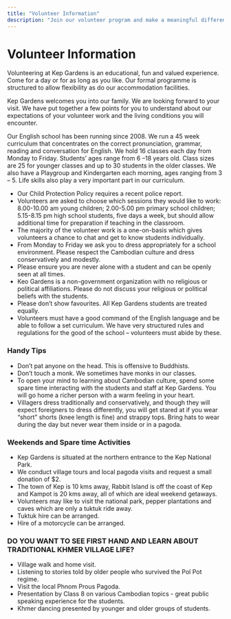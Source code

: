 ```yaml
---
title: "Volunteer Information"
description: "Join our volunteer program and make a meaningful difference in the lives of Cambodian youth"
---
```


# Volunteer Information

Volunteering at Kep Gardens is an educational, fun and valued experience.  Come for a day or for as long as you like.  Our formal programme is structured to allow flexibility as do our accommodation facilities.

Kep Gardens welcomes you into our family.  We are looking forward to your visit.  We have put together a few points for you to understand about our expectations of your volunteer work and the living conditions you will encounter. 

Our English school has been running since 2008.  We run a 45 week curriculum that concentrates on the correct pronunciation, grammar, reading and conversation for English.  We hold 16 classes each day from Monday to Friday.  Students’ ages range from 6 –18 years old.  Class sizes are 25 for younger classes and up to 30 students in the older classes.  We also have a Playgroup and Kindergarten each morning, ages ranging from 3 – 5.  Life skills also play a very important part in our curriculum. 

- Our Child Protection Policy requires a recent police report.
- Volunteers are asked to choose which sessions they would like to work:  8.00-10.00 am young children; 2.00-5.00 pm primary school children; 5.15-8.15 pm high school students, five days a week, but should allow additional time for preparation if teaching in the classroom.
- The majority of the volunteer work is a one-on-basis which gives volunteers a chance to chat and get to know students individually.
- From Monday to Friday we ask you to dress appropriately for a school environment.  Please respect the Cambodian culture and dress conservatively and modestly.
- Please ensure you are never alone with a student and can be openly seen at all times.
- Keo Gardens is a non-government organization with no religious or political affiliations.  Please do not discuss your religious or political beliefs with the students.
- Please don’t show favourites.  All Kep Gardens students are treated equally.
- Volunteers must have a good command of the English language and be able to follow a set curriculum. We have very structured rules and regulations for the good of the school – volunteers must abide by these.

### Handy Tips
- Don’t pat anyone on the head.  This is offensive to Buddhists.
- Don’t touch a monk.  We sometimes have monks in our classes.
- To open your mind to learning about Cambodian culture, spend some spare time interacting with the students and staff at Kep Gardens.  You will go home a richer person with a warm feeling in your heart.
- Villagers dress traditionally and conservatively, and though they will expect foreigners to dress differently, you will get stared at if you wear “short” shorts (knee length is fine) and strappy tops. Bring hats to wear during the day but never wear them inside or in a pagoda.

### Weekends and Spare time Activities
- Kep Gardens is situated at the northern entrance to the Kep National Park.
- We conduct village tours and local pagoda visits and request a small donation of $2.
- The town of Kep is 10 kms away, Rabbit Island is off the coast of Kep and Kampot is 20 kms away, all of which are ideal weekend getaways.
- Volunteers may like to visit the national park, pepper plantations and caves which are only a tuktuk ride away.
- Tuktuk hire can be arranged.
- Hire of a motorcycle can be arranged.

### DO YOU WANT TO SEE FIRST HAND AND LEARN ABOUT TRADITIONAL KHMER VILLAGE LIFE?
- Village walk and home visit.
- Listening to stories told by older people who survived the Pol Pot regime.
- Visit the local Phnom Prous Pagoda.
- Presentation by Class 8 on various Cambodian topics   - great public speaking experience for the students.
- Khmer dancing presented by younger and older groups of students.
